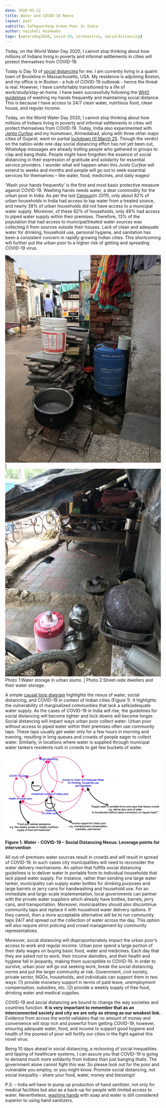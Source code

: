 ```yaml
---
date: 2020-03-22
title: Water and COVID-19 Nexus
layout: post
subtitle: Safeguarding Urban Poor in India
author: Vaishali Kushwaha
tags: [watersday2020, covid-19, coronavirus, socialdistancing]
---
```


Today, on the World Water Day 2020, I cannot stop thinking about how millions of Indians living in poverty and informal settlements in cities will protect themselves from COVID-19. 

Today is Day 10 of [social distancing](https://en.wikipedia.org/wiki/Social_distancing) for me. I am currently living in a quaint town of Brookline in Massachusetts, USA. My residence is adjoining Boston, and my office is in Boston - a hub of COVID-19 outbreak - hence the threat is real. However, I have comfortably transitioned to a life of work/study/stay-at-home. I have been successfully following the [WHO guidelines](https://www.who.int/emergencies/diseases/novel-coronavirus-2019/advice-for-public) of washing my hands frequently and maintaining social distance. This is because I have access to 24/7 clean water, nutritious food, clean house, and regular income. 

Today, on the World Water Day 2020, I cannot stop thinking about how millions of Indians living in poverty and informal settlements in cities will protect themselves from COVID-19. Today, India also experimented with [*Janta Curfew*](https://www.livemint.com/news/india/janata-curfew-india-embraces-social-distancing-to-fight-novel-coronavirus-11584855677816.html) and my hometown, Ahmedabad, along with three other major cities of Gujarat, went on partial [lockdown till March 25](https://www.livemint.com/news/india/coronavirus-ahmedabad-surat-rajkot-vadodara-under-lockdown-until-25-march-11584845093709.html). Though the verdict on the nation-wide one-day social distancing effort has not yet been out, WhatsApp messages are already trolling people who gathered in groups to clap and bang *thalis*. People might have forgotten the essence of social distancing in their expression of gratitude and solidarity for essential service providers. I wonder what will happen when this *Junta Curfew* will extend to weeks and months and people will go out to seek essential services for themselves – like water, food, medicines, and daily wages!

‘Wash your hands frequently’ is the first and most basic protective measure against COVID-19. Washing hands needs water, a dear commodity for the urban poor in India. As per the last [Census](http://censusindia.gov.in/DigitalLibrary/TablesSeries2001.aspx)(in 2011), only about 62% of urban households in India had access to tap water from a treated source, and nearly 38% of urban households did not have access to a municipal water supply. Moreover, of these 62% of households, only 49% had access to piped water supply within their premises. Therefore, 13% of the population that had access to municipal/treated water sources was collecting it from sources outside their houses. Lack of clean and adequate water for drinking, household use, personal hygiene, and sanitation has been a consistent concern in rapidly growing Indian cities. This shortcoming will further put the urban poor to a higher risk of getting and spreading COVID-19 virus.

![slum01](../img/slum01.jpeg)| ![slum02](../img/slum02.jpeg)
Photo 1:Water storage in urban slums. | Photo 2:Street-side dwellers and their water storage.


A simple [causal loop diagram](https://en.wikipedia.org/wiki/Causal_loop_diagram) highlights the nexus of water, social distancing, and COVID-19 in context of Indian cities (Figure 1). It highlights the vulnerability of marginalized communities that lack a safe/adequate water supply. As the cases of COVID-19 in India will rise, the guidelines for social distancing will become tighter and lock downs will become longer. Social distancing will impact ways urban poor collect water. Urban poor without access to piped water within their premises often use community taps. These taps usually get water only for a few hours in morning and evening, resulting in long queues and crowds of people eager to collect water. Similarly, in locations where water is supplied through municipal water tankers residents rush in crowds to get few buckets of water. 

![Figure 1. Water - COVID-19 – Social Distancing Nexus: Leverage points for intervention](../img/causal_loop_diagram.jpeg)

**Figure 1. Water - COVID-19 – Social Distancing Nexus: Leverage points for intervention**

All out-of-premises water sources result in crowds and will result in spread of COVID-19. In such cases city municipalities will need to reconsider the water delivery mechanisms. An option that fulfills social distancing guidelines is to deliver water in portable form to individual households that lack piped water supply. For instance, rather than sending one large water tanker, municipality can supply water bottles for drinking purposes and large barrels or jerry cans for handwashing and household use. For an immediate and large-scale implementation, local governments can partner with the private water suppliers which already have bottles, barrels, jerry cans, and transportation. Moreover, municipalities should also discontinue community taps and replace it with household water delivery options. If they cannot, then a more acceptable alternative will be to run community taps 24/7 and spread out the collection of water across the day. This option will also require strict policing and crowd management by community representatives.

Moreover, social distancing will disproportionately impact the urban poor’s access to work and regular income. Urban poor spend a large portion of their daily wages on buying basic food, water and medicines. Each day that they are asked not to work, their income dwindles, and their health and hygiene fall in jeopardy, making them susceptible to COVID-19. In order to survive, urban poor will go out seeking work, break the social distancing norms and put the larger community at risk. Government, civil society, private sector, NGOs, households, and individuals can support them in two ways: (1) provide monetary support in terms of paid leave, unemployment compensation, subsidies, etc. (2) provide a weekly supply of free food, drinking water and medical supplies.

COVID-19 and social distancing are bound to change the way societies and countries function. **It is very important to remember that as an interconnected society and city we are only as strong as our weakest link.** Evidence from across the world validates that no amount of money and convenience will stop rich and powerful from getting COVID-19; however, ensuring adequate water, food, and income to support good hygiene and health of the poorest of poor will fortify our cities in the fight against this novel virus.

Being 10 days ahead in social distancing, a reckoning of social inequalities and tipping of healthcare systems, I can assure you that COVID-19 is going to demand much more solidarity from Indians than just banging *thalis*. The government alone cannot fight this war. So please look out for the poor and vulnerable you employ, or you might know. Promote social distancing, not social inequality - share your food, water, money and blessings!

P.S. – India will have to pump up production of hand sanitizer, not only for medical facilities but also as a back-up for people with limited access to water. Nevertheless, [washing hands](https://www.who.int/gpsc/5may/Hand_Hygiene_Why_How_and_When_Brochure.pdf) with soap and water is still considered superior to using hand sanitizers.


